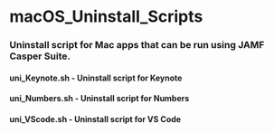 # macOS_Uninstall_Scripts

### Uninstall script for Mac apps that can be run using JAMF Casper Suite.

#### uni_Keynote.sh - Uninstall script for Keynote
#### uni_Numbers.sh - Uninstall script for Numbers
#### uni_VScode.sh - Uninstall script for VS Code